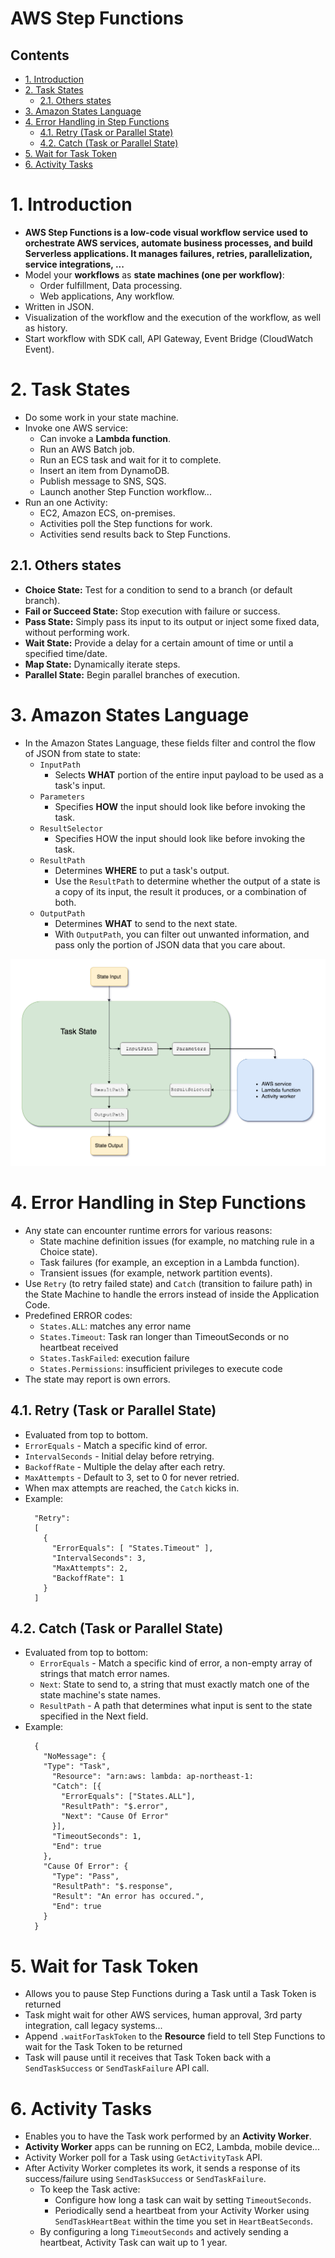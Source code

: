 # AWS Step Functions <!-- omit in toc -->

## Contents <!-- omit in toc -->

- [1. Introduction](#1-introduction)
- [2. Task States](#2-task-states)
  - [2.1. Others states](#21-others-states)
- [3. Amazon States Language](#3-amazon-states-language)
- [4. Error Handling in Step Functions](#4-error-handling-in-step-functions)
  - [4.1. Retry (Task or Parallel State)](#41-retry-task-or-parallel-state)
  - [4.2. Catch (Task or Parallel State)](#42-catch-task-or-parallel-state)
- [5. Wait for Task Token](#5-wait-for-task-token)
- [6. Activity Tasks](#6-activity-tasks)

# 1. Introduction

- **AWS Step Functions is a low-code visual workflow service used to orchestrate AWS services, automate business processes, and build Serverless applications. It manages failures, retries, parallelization, service integrations, ...**
- Model your **workflows** as **state machines (one per workflow)**:
  - Order fulfillment, Data processing.
  - Web applications, Any workflow.
- Written in JSON.
- Visualization of the workflow and the execution of the workflow, as well as history.
- Start workflow with SDK call, API Gateway, Event Bridge (CloudWatch Event).

# 2. Task States

- Do some work in your state machine.
- Invoke one AWS service:
  - Can invoke a **Lambda function**.
  - Run an AWS Batch job.
  - Run an ECS task and wait for it to complete.
  - Insert an item from DynamoDB.
  - Publish message to SNS, SQS.
  - Launch another Step Function workflow...
- Run an one Activity:
  - EC2, Amazon ECS, on-premises.
  - Activities poll the Step functions for work.
  - Activities send results back to Step Functions.

## 2.1. Others states

- **Choice State:** Test for a condition to send to a branch (or default branch).
- **Fail or Succeed State:** Stop execution with failure or success.
- **Pass State:** Simply pass its input to its output or inject some fixed data, without performing work.
- **Wait State:** Provide a delay for a certain amount of time or until a specified time/date.
- **Map State:** Dynamically iterate steps.
- **Parallel State:** Begin parallel branches of execution.

# 3. Amazon States Language

- In the Amazon States Language, these fields filter and control the flow of JSON from state to state:
  - `InputPath`
    - Selects **WHAT** portion of the entire input payload to be used as a task's input.
  - `Parameters`
    - Specifies **HOW** the input should look like before invoking the task.
  - `ResultSelector`
    - Specifies HOW the input should look like before invoking the task.
  - `ResultPath`
    - Determines **WHERE** to put a task's output.
    - Use the `ResultPath` to determine whether the output of a state is a copy of its input, the result it produces, or a combination of both.
  - `OutputPath`
    - Determines **WHAT** to send to the next state.
    - With `OutputPath`, you can filter out unwanted information, and pass only the portion of JSON data that you care about.

![Task states](Images/AWSStepFunctionsTaskStates.png)

# 4. Error Handling in Step Functions

- Any state can encounter runtime errors for various reasons:
  - State machine definition issues (for example, no matching rule in a Choice state).
  - Task failures (for example, an exception in a Lambda function).
  - Transient issues (for example, network partition events).
- Use `Retry` (to retry failed state) and `Catch` (transition to failure path) in the State Machine to handle the errors instead of inside the Application Code.
- Predefined ERROR codes:
  - `States.ALL`: matches any error name
  - `States.Timeout`: Task ran longer than TimeoutSeconds or no heartbeat received
  - `States.TaskFailed`: execution failure
  - `States.Permissions`: insufficient privileges to execute code
- The state may report is own errors.

## 4.1. Retry (Task or Parallel State)

- Evaluated from top to bottom.
- `ErrorEquals` - Match a specific kind of error.
- `IntervalSeconds` - Initial delay before retrying.
- `BackoffRate` - Multiple the delay after each retry.
- `MaxAttempts` - Default to 3, set to 0 for never retried.
- When max attempts are reached, the `Catch` kicks in.
- Example:
  ```
    "Retry":
    [
      {
        "ErrorEquals": [ "States.Timeout" ],
        "IntervalSeconds": 3,
        "MaxAttempts": 2,
        "BackoffRate": 1
      }
    ]
  ```

## 4.2. Catch (Task or Parallel State)

- Evaluated from top to bottom:
  - `ErrorEquals` - Match a specific kind of error, a non-empty array of strings that match error names.
  - `Next`: State to send to, a string that must exactly match one of the state machine's state names.
  - `ResultPath` - A path that determines what input is sent to the state specified in the Next field.
- Example:
  ```
    {
      "NoMessage": {
      "Type": "Task",
        "Resource": "arn:aws: lambda: ap-northeast-1:
        "Catch": [{
          "ErrorEquals": ["States.ALL"],
          "ResultPath": "$.error",
          "Next": "Cause Of Error"
        }],
        "TimeoutSeconds": 1,
        "End": true
      },
      "Cause Of Error": {
        "Type": "Pass",
        "ResultPath": "$.response",
        "Result": "An error has occured.",
        "End": true
      }
    }
  ```

# 5. Wait for Task Token

- Allows you to pause Step Functions during a Task until a Task Token is returned
- Task might wait for other AWS services, human approval, 3rd party integration, call legacy systems...
- Append `.waitForTaskToken` to the **Resource** field to tell Step Functions to wait for the Task Token to be returned
- Task will pause until it receives that Task Token back with a `SendTaskSuccess` or `SendTaskFailure` API call.

# 6. Activity Tasks

- Enables you to have the Task work performed by an **Activity Worker**.
- **Activity Worker** apps can be running on EC2, Lambda, mobile device...
- Activity Worker poll for a Task using `GetActivityTask` API.
- After Activity Worker completes its work, it sends a response of its success/failure using `SendTaskSuccess` or `SendTaskFailure`.
  - To keep the Task active:
    - Configure how long a task can wait by setting `TimeoutSeconds`.
    - Periodically send a heartbeat from your Activity Worker using `SendTaskHeartBeat` within the time you set in `HeartBeatSeconds`.
  - By configuring a long `TimeoutSeconds` and actively sending a heartbeat, Activity Task can wait up to 1 year.
